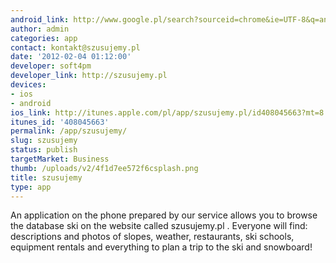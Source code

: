 ```yaml
---
android_link: http://www.google.pl/search?sourceid=chrome&ie=UTF-8&q=android+szusujemy
author: admin
categories: app
contact: kontakt@szusujemy.pl
date: '2012-02-04 01:12:00'
developer: soft4pm
developer_link: http://szusujemy.pl
devices: 
- ios
- android
ios_link: http://itunes.apple.com/pl/app/szusujemy.pl/id408045663?mt=8
itunes_id: '408045663'
permalink: /app/szusujemy/
slug: szusujemy
status: publish
targetMarket: Business
thumb: /uploads/v2/4f1d7ee572f6csplash.png
title: szusujemy
type: app
---
```


An application on the phone prepared by our service allows you to browse the database ski on the website called szusujemy.pl . Everyone will find: descriptions and photos of slopes, weather, restaurants, ski schools, equipment rentals and everything to plan a trip to the ski and snowboard!